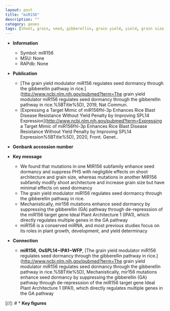 ```yaml
---
layout: post
title: "miR156"
description: ""
category: genes
tags: [shoot, grain, seed, gibberellin, grain yield, yield, grain size, architecture,  ga , Gibberellin, GA, plant architecture, shoot architecture, dormancy, plant growth]
---
```


* **Information**  
    + Symbol: miR156  
    + MSU: None  
    + RAPdb: None  

* **Publication**  
    + [The grain yield modulator miR156 regulates seed dormancy through the gibberellin pathway in rice.](http://www.ncbi.nlm.nih.gov/pubmed?term=The grain yield modulator miR156 regulates seed dormancy through the gibberellin pathway in rice.%5BTitle%5D), 2019, Nat Commun.
    + [Expressing a Target Mimic of miR156fhl-3p Enhances Rice Blast Disease Resistance Without Yield Penalty by Improving SPL14 Expression](http://www.ncbi.nlm.nih.gov/pubmed?term=Expressing a Target Mimic of miR156fhl-3p Enhances Rice Blast Disease Resistance Without Yield Penalty by Improving SPL14 Expression%5BTitle%5D), 2020, Front. Genet..

* **Genbank accession number**  

* **Key message**  
    + We found that mutations in one MIR156 subfamily enhance seed dormancy and suppress PHS with negligible effects on shoot architecture and grain size, whereas mutations in another MIR156 subfamily modify shoot architecture and increase grain size but have minimal effects on seed dormancy
    + The grain yield modulator miR156 regulates seed dormancy through the gibberellin pathway in rice.
    + Mechanistically, mir156 mutations enhance seed dormancy by suppressing the gibberellin (GA) pathway through de-represssion of the miR156 target gene Ideal Plant Architecture 1 (IPA1), which directly regulates multiple genes in the GA pathway
    + miR156 is a conserved miRNA, and most previous studies focus on its roles in plant growth, development, and yield determinacy

* **Connection**  
    + __miR156__, __OsSPL14~IPA1~WFP__, [The grain yield modulator miR156 regulates seed dormancy through the gibberellin pathway in rice.](http://www.ncbi.nlm.nih.gov/pubmed?term=The grain yield modulator miR156 regulates seed dormancy through the gibberellin pathway in rice.%5BTitle%5D),  Mechanistically, mir156 mutations enhance seed dormancy by suppressing the gibberellin (GA) pathway through de-represssion of the miR156 target gene Ideal Plant Architecture 1 (IPA1), which directly regulates multiple genes in the GA pathway

[//]: # * **Key figures**  


